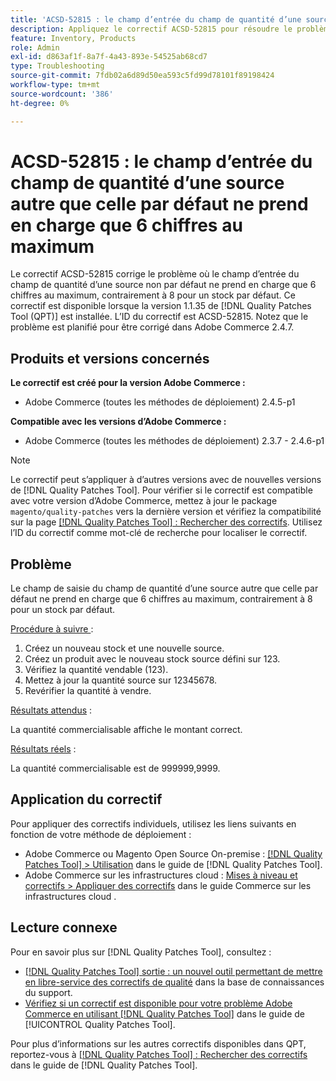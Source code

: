 ```yaml
---
title: 'ACSD-52815 : le champ d’entrée du champ de quantité d’une source autre que celle par défaut ne prend en charge que 6 chiffres au maximum'
description: Appliquez le correctif ACSD-52815 pour résoudre le problème de performances d’Adobe Commerce où le champ d’entrée pour le champ de quantité d’une source non par défaut ne prend en charge que 6 chiffres au maximum, contrairement à 8 pour un stock par défaut.
feature: Inventory, Products
role: Admin
exl-id: d863af1f-8a7f-4a43-893e-54525ab68cd7
type: Troubleshooting
source-git-commit: 7fdb02a6d89d50ea593c5fd99d78101f89198424
workflow-type: tm+mt
source-wordcount: '386'
ht-degree: 0%

---
```


# ACSD-52815 : le champ d’entrée du champ de quantité d’une source autre que celle par défaut ne prend en charge que 6 chiffres au maximum

Le correctif ACSD-52815 corrige le problème où le champ d’entrée du champ de quantité d’une source non par défaut ne prend en charge que 6 chiffres au maximum, contrairement à 8 pour un stock par défaut. Ce correctif est disponible lorsque la version 1.1.35 de [!DNL Quality Patches Tool (QPT)] est installée. L’ID du correctif est ACSD-52815. Notez que le problème est planifié pour être corrigé dans Adobe Commerce 2.4.7.

## Produits et versions concernés

**Le correctif est créé pour la version Adobe Commerce :**

* Adobe Commerce (toutes les méthodes de déploiement) 2.4.5-p1

**Compatible avec les versions d’Adobe Commerce :**

* Adobe Commerce (toutes les méthodes de déploiement) 2.3.7 - 2.4.6-p1

>[!NOTE]
>
>Le correctif peut s’appliquer à d’autres versions avec de nouvelles versions de [!DNL Quality Patches Tool]. Pour vérifier si le correctif est compatible avec votre version d’Adobe Commerce, mettez à jour le package `magento/quality-patches` vers la dernière version et vérifiez la compatibilité sur la page [[!DNL Quality Patches Tool] : Rechercher des correctifs](https://experienceleague.adobe.com/tools/commerce-quality-patches/index.html). Utilisez l’ID du correctif comme mot-clé de recherche pour localiser le correctif.

## Problème

Le champ de saisie du champ de quantité d’une source autre que celle par défaut ne prend en charge que 6 chiffres au maximum, contrairement à 8 pour un stock par défaut.

<u>Procédure à suivre </u> :

1. Créez un nouveau stock et une nouvelle source.
1. Créez un produit avec le nouveau stock source défini sur 123.
1. Vérifiez la quantité vendable (123).
1. Mettez à jour la quantité source sur 12345678.
1. Revérifier la quantité à vendre.

<u>Résultats attendus</u> :

La quantité commercialisable affiche le montant correct.

<u>Résultats réels</u> :

La quantité commercialisable est de 999999,9999.

## Application du correctif

Pour appliquer des correctifs individuels, utilisez les liens suivants en fonction de votre méthode de déploiement :

* Adobe Commerce ou Magento Open Source On-premise : [[!DNL Quality Patches Tool] > Utilisation](/help/tools/quality-patches-tool/usage.md) dans le guide de [!DNL Quality Patches Tool].
* Adobe Commerce sur les infrastructures cloud : [Mises à niveau et correctifs > Appliquer des correctifs](https://experienceleague.adobe.com/docs/commerce-cloud-service/user-guide/develop/upgrade/apply-patches.html) dans le guide Commerce sur les infrastructures cloud .

## Lecture connexe

Pour en savoir plus sur [!DNL Quality Patches Tool], consultez :

* [[!DNL Quality Patches Tool] sortie : un nouvel outil permettant de mettre en libre-service des correctifs de qualité](https://experienceleague.adobe.com/en/docs/commerce-operations/tools/quality-patches-tool/quality-patches-tool-to-self-serve-quality-patches) dans la base de connaissances du support.
* [Vérifiez si un correctif est disponible pour votre problème Adobe Commerce en utilisant [!DNL Quality Patches Tool]](/help/tools/quality-patches-tool/patches-available-in-qpt/check-patch-for-magento-issue-with-magento-quality-patches.md) dans le guide de [!UICONTROL Quality Patches Tool].


Pour plus d’informations sur les autres correctifs disponibles dans QPT, reportez-vous à [[!DNL Quality Patches Tool] : Rechercher des correctifs](https://experienceleague.adobe.com/tools/commerce-quality-patches/index.html) dans le guide de [!DNL Quality Patches Tool].
